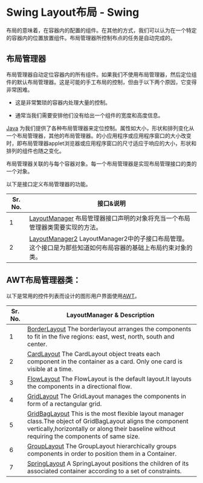 # Swing Layout布局 - Swing

布局的意味着，在容器内的配置的组件。在其他的方式，我们可以认为在一个特定的容器内的位置放置组件。布局管理器所控制布点的任务是自动完成的。

## 布局管理器

布局管理器自动定位容器内的所有组件。如果我们不使用布局管理器，然后定位组件的默认布局管理器。这是可能的手工布局的控制，但由于以下两个原因，它变得非常困难。

*   这是非常繁琐的容器内处理大量的控制。

*   通常当我们需要安排他们没有给出一个组件的宽度和高度信息。

[Java](http://www.yiibai.com/java) 为我们提供了各种布局管理器来定位控制。属性如大小，形状和排列变化从一个布局管理器，其他的布局管理器。的小应用程序或应用程序窗口的大小改变时，即布局管理器applet浏览器或应用程序窗口的尺寸适应于响应的大小，形状和排列的组件也随之变化。

布局管理器关联的与每个容器对象。每一个布局管理器是实现布局管理接口的类的一个对象。

以下是接口定义布局管理器的功能。

| Sr. No. | 接口&说明 |
| --- | --- |
| 1 | [LayoutManager](http://www.yiibai.com/swing/swing_layoutmanager.html) 布局管理器接口声明的对象将充当一个布局管理器类需要实现的方法。 |
| 2 | [LayoutManager2](http://www.yiibai.com/swing/swing_layoutmanager2.html) LayoutManager2中的子接口布局管理。这个接口是为那些知道如何布局容器的基础上布局约束对象的类。 |

## AWT布局管理器类：

以下是常用的控件列表而设计的图形用户界面使用[AWT](http://www.yiibai.com/awt)。

| Sr. No. | LayoutManager & Description |
| --- | --- |
| 1 | [BorderLayout](http://www.yiibai.com/swing/swing_borderlayout.html) The borderlayout arranges the components to fit in the five regions: east, west, north, south and center. |
| 2 | [CardLayout](http://www.yiibai.com/swing/swing_cardlayout.html) The CardLayout object treats each component in the container as a card. Only one card is visible at a time. |
| 3 | [FlowLayout](http://www.yiibai.com/swing/swing_flowlayout.html) The FlowLayout is the default layout.It layouts the components in a directional flow. |
| 4 | [GridLayout](http://www.yiibai.com/swing/swing_gridlayout.html) The GridLayout manages the components in form of a rectangular grid. |
| 5 | [GridBagLayout](http://www.yiibai.com/swing/swing_gridbaglayout.html) This is the most flexible layout manager class.The object of GridBagLayout aligns the component vertically,horizontally or along their baseline without requiring the components of same size. |
| 6 | [GroupLayout](http://www.yiibai.com/swing/swing_grouplayout.html) The GroupLayout hierarchically groups components in order to position them in a Container. |
| 7 | [SpringLayout](http://www.yiibai.com/swing/swing_springlayout.html) A SpringLayout positions the children of its associated container according to a set of constraints. |

